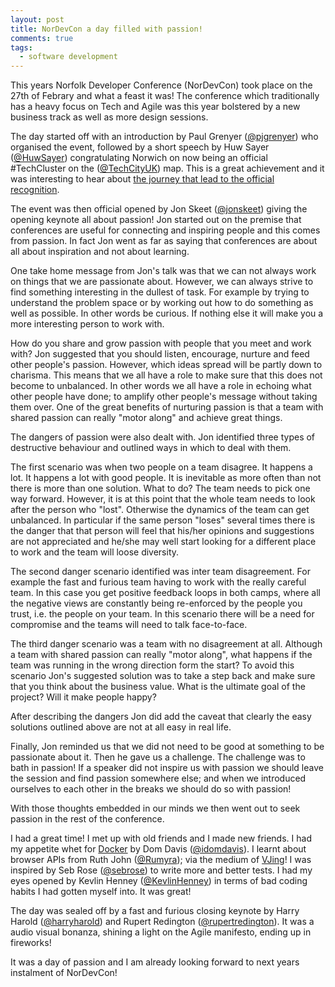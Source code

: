 ```yaml
---
layout: post
title: NorDevCon a day filled with passion!
comments: true
tags:
  - software development
---
```


This years Norfolk Developer Conference (NorDevCon) took place on the 27th of
Febrary and what a feast it was! The conference which traditionally has a heavy
focus on Tech and Agile was this year bolstered by a new business track as well
as more design sessions. 

The day started off with an introduction by Paul Grenyer
([@pjgrenyer](https://twitter.com/pjgrenyer)) who organised the event, followed
by a short speech by Huw Sayer ([@HuwSayer](https://twitter.com/HuwSayer))
congratulating Norwich on now being an official #TechCluster on the
([@TechCityUK](https://twitter.com/TechCityUK)) map. This is a great
achievement and it was interesting to hear about [the journey that lead to the
official
recognition](http://norfolkchamber.co.uk/knowledge/guest-blogs/how-build-innovation-and-tech-cluster-norfolk).

The event was then official opened by Jon Skeet
([@jonskeet](https://twitter.com/jonskeet)) giving the opening keynote all
about passion! Jon started out on the premise that conferences are useful for
connecting and inspiring people and this comes from passion. In fact Jon went
as far as saying that conferences are about all about inspiration and not about
learning.

One take home message from Jon's talk was that we can not always work on things
that we are passionate about. However, we can always strive to find something
interesting in the dullest of task. For example by trying to understand the
problem space or by working out how to do something as well as possible. In
other words be curious. If nothing else it will make you a more interesting
person to work with. 

How do you share and grow passion with people that you meet and work with? Jon
suggested that you should listen, encourage, nurture and feed other people's
passion. However, which ideas spread will be partly down to charisma. This
means that we all have a role to make sure that this does not become to
unbalanced. In other words we all have a role in echoing what other people have
done; to amplify other people's message without taking them over. One of the
great benefits of nurturing passion is that a team with shared passion can
really "motor along" and achieve great things.

The dangers of passion were also dealt with. Jon identified three types of
destructive behaviour and outlined ways in which to deal with them.

The first scenario was when two people on a team disagree. It happens a lot. It
happens a lot with good people. It is inevitable as more often than not there
is more than one solution. What to do? The team needs to pick one way forward.
However, it is at this point that the whole team needs to look after the person
who "lost". Otherwise the dynamics of the team can get unbalanced. In
particular if the same person "loses" several times there is the danger that
that person will feel that his/her opinions and suggestions are not appreciated
and he/she may well start looking for a different place to work and the team
will loose diversity.

The second danger scenario identified was inter team disagreement. For example
the fast and furious team having to work with the really careful team. In this
case you get positive feedback loops in both camps, where all the negative
views are constantly being re-enforced by the people you trust, i.e. the people
on your team. In this scenario there will be a need for compromise and the
teams will need to talk face-to-face.

The third danger scenario was a team with no disagreement at all. Although a
team with shared passion can really "motor along", what happens if the team was
running in the wrong direction form the start? To avoid this scenario Jon's
suggested solution was to take a step back and make sure that you think about
the business value. What is the ultimate goal of the project? Will it make
people happy?

After describing the dangers Jon did add the caveat that clearly the easy
solutions outlined above are not at all easy in real life.

Finally, Jon reminded us that we did not need to be good at something to be
passionate about it. Then he gave us a challenge. The challenge was to bath in
passion! If a speaker did not inspire us with passion we should leave the
session and find passion somewhere else; and when we introduced ourselves to
each other in the breaks we should do so with passion!

With those thoughts embedded in our minds we then went out to seek passion in
the rest of the conference.

I had a great time! I met up with old friends and I made new friends. I had my
appetite whet for [Docker](https://www.docker.com) by Dom Davis
([@idomdavis](https://twitter.com/idomdavis)). I learnt about browser APIs from
Ruth John ([@Rumyra](https://twitter.com/Rumyra)); via the medium of
[VJing](http://en.wikipedia.org/wiki/VJing)! I was inspired by Seb Rose
([@sebrose](https://twitter.com/sebrose)) to write more and better tests. I had
my eyes opened by Kevlin Henney
([@KevlinHenney](https://twitter.com/KevlinHenney)) in terms of bad coding
habits I had gotten myself into. It was great!

The day was sealed off by a fast and furious closing keynote by Harry Harold
([@harryharold](https://twitter.com/harryharold)) and Rupert Redington
([@rupertredington](https://twitter.com/rupertredington)). It was a audio
visual bonanza, shining a light on the Agile manifesto, ending up in fireworks!

It was a day of passion and I am already looking forward to next years
instalment of NorDevCon!
